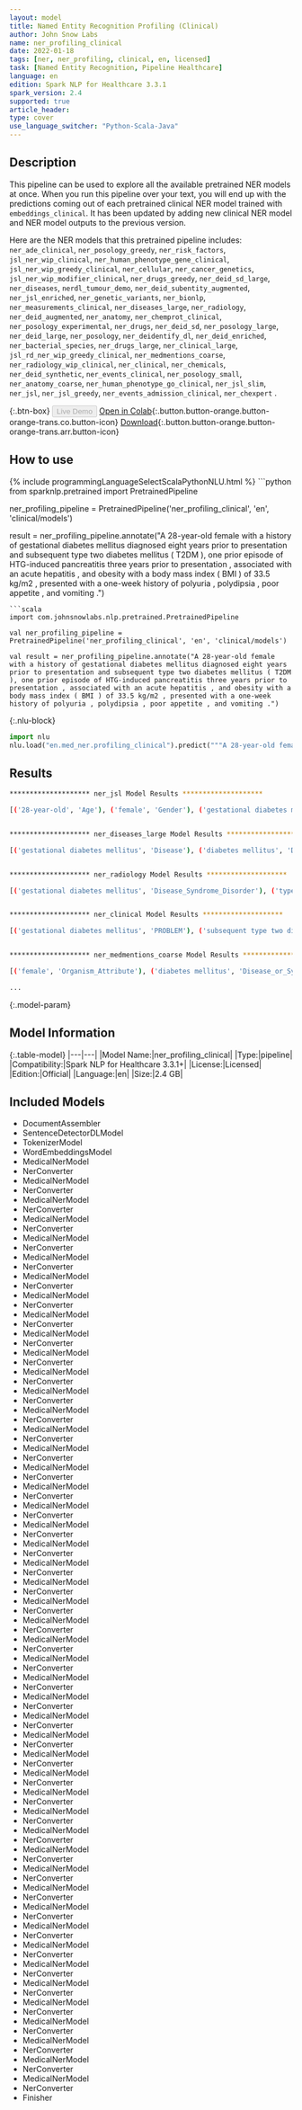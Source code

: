 ```yaml
---
layout: model
title: Named Entity Recognition Profiling (Clinical)
author: John Snow Labs
name: ner_profiling_clinical
date: 2022-01-18
tags: [ner, ner_profiling, clinical, en, licensed]
task: [Named Entity Recognition, Pipeline Healthcare]
language: en
edition: Spark NLP for Healthcare 3.3.1
spark_version: 2.4
supported: true
article_header:
type: cover
use_language_switcher: "Python-Scala-Java"
---
```


## Description

This pipeline can be used to explore all the available pretrained NER models at once. When you run this pipeline over your text, you will end up with the predictions coming out of each pretrained clinical NER model trained with `embeddings_clinical`. It has been updated by adding new clinical NER model and NER model outputs to the previous version.

Here are the NER models that this pretrained pipeline includes: `ner_ade_clinical`, `ner_posology_greedy`, `ner_risk_factors`, `jsl_ner_wip_clinical`, `ner_human_phenotype_gene_clinical`, `jsl_ner_wip_greedy_clinical`, `ner_cellular`, `ner_cancer_genetics`, `jsl_ner_wip_modifier_clinical`, `ner_drugs_greedy`, `ner_deid_sd_large`, `ner_diseases`, `nerdl_tumour_demo`, `ner_deid_subentity_augmented`, `ner_jsl_enriched`, `ner_genetic_variants`, `ner_bionlp`, `ner_measurements_clinical`, `ner_diseases_large`, `ner_radiology`, `ner_deid_augmented`, `ner_anatomy`, `ner_chemprot_clinical`, `ner_posology_experimental`, `ner_drugs`, `ner_deid_sd`, `ner_posology_large`, `ner_deid_large`, `ner_posology`, `ner_deidentify_dl`, `ner_deid_enriched`, `ner_bacterial_species`, `ner_drugs_large`, `ner_clinical_large`, `jsl_rd_ner_wip_greedy_clinical`, `ner_medmentions_coarse`, `ner_radiology_wip_clinical`, `ner_clinical`, `ner_chemicals`, `ner_deid_synthetic`, `ner_events_clinical`, `ner_posology_small`, `ner_anatomy_coarse`, `ner_human_phenotype_go_clinical`, `ner_jsl_slim`, `ner_jsl`, `ner_jsl_greedy`, `ner_events_admission_clinical`, `ner_chexpert` .

{:.btn-box}
<button class="button button-orange" disabled>Live Demo</button>
[Open in Colab](https://colab.research.google.com/github/JohnSnowLabs/spark-nlp-workshop/blob/master/tutorials/Certification_Trainings/Healthcare/11.2.Pretrained_NER_Profiling_Pipelines.ipynb){:.button.button-orange.button-orange-trans.co.button-icon}
[Download](https://s3.amazonaws.com/auxdata.johnsnowlabs.com/clinical/models/ner_profiling_clinical_en_3.3.1_2.4_1642496753293.zip){:.button.button-orange.button-orange-trans.arr.button-icon}

## How to use



<div class="tabs-box" markdown="1">
{% include programmingLanguageSelectScalaPythonNLU.html %}
```python
from sparknlp.pretrained import PretrainedPipeline

ner_profiling_pipeline = PretrainedPipeline('ner_profiling_clinical', 'en', 'clinical/models')

result = ner_profiling_pipeline.annotate("A 28-year-old female with a history of gestational diabetes mellitus diagnosed eight years prior to presentation and subsequent type two diabetes mellitus ( T2DM ), one prior episode of HTG-induced pancreatitis three years prior to presentation , associated with an acute hepatitis , and obesity with a body mass index ( BMI ) of 33.5 kg/m2 , presented with a one-week history of polyuria , polydipsia , poor appetite , and vomiting .")
```
```scala
import com.johnsnowlabs.nlp.pretrained.PretrainedPipeline

val ner_profiling_pipeline = PretrainedPipeline('ner_profiling_clinical', 'en', 'clinical/models')

val result = ner_profiling_pipeline.annotate("A 28-year-old female with a history of gestational diabetes mellitus diagnosed eight years prior to presentation and subsequent type two diabetes mellitus ( T2DM ), one prior episode of HTG-induced pancreatitis three years prior to presentation , associated with an acute hepatitis , and obesity with a body mass index ( BMI ) of 33.5 kg/m2 , presented with a one-week history of polyuria , polydipsia , poor appetite , and vomiting .")
```


{:.nlu-block}
```python
import nlu
nlu.load("en.med_ner.profiling_clinical").predict("""A 28-year-old female with a history of gestational diabetes mellitus diagnosed eight years prior to presentation and subsequent type two diabetes mellitus ( T2DM ), one prior episode of HTG-induced pancreatitis three years prior to presentation , associated with an acute hepatitis , and obesity with a body mass index ( BMI ) of 33.5 kg/m2 , presented with a one-week history of polyuria , polydipsia , poor appetite , and vomiting .""")
```

</div>

## Results

```bash
******************** ner_jsl Model Results ******************** 

[('28-year-old', 'Age'), ('female', 'Gender'), ('gestational diabetes mellitus', 'Diabetes'), ('eight years prior', 'RelativeDate'), ('subsequent', 'Modifier'), ('type two diabetes mellitus', 'Diabetes'), ('T2DM', 'Diabetes'), ('HTG-induced pancreatitis', 'Disease_Syndrome_Disorder'), ('three years prior', 'RelativeDate'), ('acute', 'Modifier'), ('hepatitis', 'Communicable_Disease'), ('obesity', 'Obesity'), ('body mass index', 'Symptom'), ('33.5 kg/m2', 'Weight'), ('one-week', 'Duration'), ('polyuria', 'Symptom'), ('polydipsia', 'Symptom'), ('poor appetite', 'Symptom'), ('vomiting', 'Symptom')]


******************** ner_diseases_large Model Results ******************** 

[('gestational diabetes mellitus', 'Disease'), ('diabetes mellitus', 'Disease'), ('T2DM', 'Disease'), ('pancreatitis', 'Disease'), ('hepatitis', 'Disease'), ('obesity', 'Disease'), ('polyuria', 'Disease'), ('polydipsia', 'Disease'), ('vomiting', 'Disease')]


******************** ner_radiology Model Results ******************** 

[('gestational diabetes mellitus', 'Disease_Syndrome_Disorder'), ('type two diabetes mellitus', 'Disease_Syndrome_Disorder'), ('T2DM', 'Disease_Syndrome_Disorder'), ('HTG-induced pancreatitis', 'Disease_Syndrome_Disorder'), ('acute hepatitis', 'Disease_Syndrome_Disorder'), ('obesity', 'Disease_Syndrome_Disorder'), ('body', 'BodyPart'), ('mass index', 'Symptom'), ('BMI', 'Test'), ('33.5', 'Measurements'), ('kg/m2', 'Units'), ('polyuria', 'Symptom'), ('polydipsia', 'Symptom'), ('poor appetite', 'Symptom'), ('vomiting', 'Symptom')]


******************** ner_clinical Model Results ******************** 

[('gestational diabetes mellitus', 'PROBLEM'), ('subsequent type two diabetes mellitus', 'PROBLEM'), ('T2DM', 'PROBLEM'), ('HTG-induced pancreatitis', 'PROBLEM'), ('an acute hepatitis', 'PROBLEM'), ('obesity', 'PROBLEM'), ('a body mass index', 'PROBLEM'), ('BMI', 'TEST'), ('polyuria', 'PROBLEM'), ('polydipsia', 'PROBLEM'), ('poor appetite', 'PROBLEM'), ('vomiting', 'PROBLEM')]


******************** ner_medmentions_coarse Model Results ******************** 

[('female', 'Organism_Attribute'), ('diabetes mellitus', 'Disease_or_Syndrome'), ('diabetes mellitus', 'Disease_or_Syndrome'), ('T2DM', 'Disease_or_Syndrome'), ('HTG-induced pancreatitis', 'Disease_or_Syndrome'), ('associated with', 'Qualitative_Concept'), ('acute hepatitis', 'Disease_or_Syndrome'), ('obesity', 'Disease_or_Syndrome'), ('body mass index', 'Clinical_Attribute'), ('BMI', 'Clinical_Attribute'), ('polyuria', 'Sign_or_Symptom'), ('polydipsia', 'Sign_or_Symptom'), ('poor appetite', 'Sign_or_Symptom'), ('vomiting', 'Sign_or_Symptom')]

...
```

{:.model-param}
## Model Information

{:.table-model}
|---|---|
|Model Name:|ner_profiling_clinical|
|Type:|pipeline|
|Compatibility:|Spark NLP for Healthcare 3.3.1+|
|License:|Licensed|
|Edition:|Official|
|Language:|en|
|Size:|2.4 GB|

## Included Models

- DocumentAssembler
- SentenceDetectorDLModel
- TokenizerModel
- WordEmbeddingsModel
- MedicalNerModel
- NerConverter
- MedicalNerModel
- NerConverter
- MedicalNerModel
- NerConverter
- MedicalNerModel
- NerConverter
- MedicalNerModel
- NerConverter
- MedicalNerModel
- NerConverter
- MedicalNerModel
- NerConverter
- MedicalNerModel
- NerConverter
- MedicalNerModel
- NerConverter
- MedicalNerModel
- NerConverter
- MedicalNerModel
- NerConverter
- MedicalNerModel
- NerConverter
- MedicalNerModel
- NerConverter
- MedicalNerModel
- NerConverter
- MedicalNerModel
- NerConverter
- MedicalNerModel
- NerConverter
- MedicalNerModel
- NerConverter
- MedicalNerModel
- NerConverter
- MedicalNerModel
- NerConverter
- MedicalNerModel
- NerConverter
- MedicalNerModel
- NerConverter
- MedicalNerModel
- NerConverter
- MedicalNerModel
- NerConverter
- MedicalNerModel
- NerConverter
- MedicalNerModel
- NerConverter
- MedicalNerModel
- NerConverter
- MedicalNerModel
- NerConverter
- MedicalNerModel
- NerConverter
- MedicalNerModel
- NerConverter
- MedicalNerModel
- NerConverter
- MedicalNerModel
- NerConverter
- MedicalNerModel
- NerConverter
- MedicalNerModel
- NerConverter
- MedicalNerModel
- NerConverter
- MedicalNerModel
- NerConverter
- MedicalNerModel
- NerConverter
- MedicalNerModel
- NerConverter
- MedicalNerModel
- NerConverter
- MedicalNerModel
- NerConverter
- MedicalNerModel
- NerConverter
- MedicalNerModel
- NerConverter
- MedicalNerModel
- NerConverter
- MedicalNerModel
- NerConverter
- MedicalNerModel
- NerConverter
- MedicalNerModel
- NerConverter
- MedicalNerModel
- NerConverter
- MedicalNerModel
- NerConverter
- MedicalNerModel
- NerConverter
- MedicalNerModel
- NerConverter
- Finisher